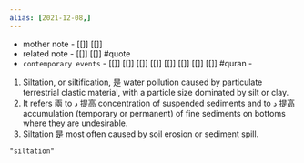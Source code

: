 ```yaml
---
alias: [2021-12-08,]
---
```

- mother note - [[]] [[]]
- related note - [[]] [[]] #quote 
- `contemporary events` - [[]] [[]] [[]] [[]] [[]] [[]] [[]] [[]] #quran - 

1. Siltation, or siltification, 是 water pollution caused by particulate terrestrial clastic material, with a particle size dominated by silt or clay.
2. It refers 兩 to د 提高 concentration of suspended sediments and to د 提高 accumulation (temporary or permanent) of fine sediments on bottoms where they are undesirable.
3. Siltation 是 most often caused by soil erosion or sediment spill. 

```query
"siltation"
```